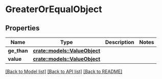 # GreaterOrEqualObject

## Properties

Name | Type | Description | Notes
------------ | ------------- | ------------- | -------------
**ge_than** | [**crate::models::ValueObject**](ValueObject.md) |  | 
**value** | [**crate::models::ValueObject**](ValueObject.md) |  | 

[[Back to Model list]](../README.md#documentation-for-models) [[Back to API list]](../README.md#documentation-for-api-endpoints) [[Back to README]](../README.md)


